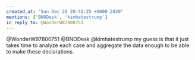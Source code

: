 ```yaml
---
created_at: "Sun Dec 20 20:45:25 +0000 2020"
mentions: ['BNODesk', 'kimhatestrump']
in_reply_to: @WonderW87800751
---
```


@WonderW97800751 @BNODesk @kimhatestrump my guess is that it just takes time to analyze each case and aggregate the data enough to be able to make these declarations.